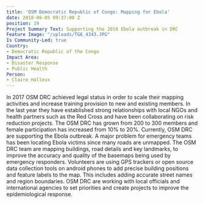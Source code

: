 ```yaml
---
title: 'OSM Democratic Republic of Congo: Mapping for Ebola'
date: 2018-06-05 09:37:00 Z
position: 19
Project Summary Text: Supporting the 2018 Ebola outbreak in DRC
Feature Image: "/uploads/TG6_4343.JPG"
Is Community-Led: true
Country:
- Democratic Republic of the Congo
Impact Area:
- Disaster Response
- Public Health
Person:
- Claire Halleux
---
```


In 2017 OSM DRC achieved legal status in order to scale their mapping activities and increase training provision to new and existing members. In the last year they have established strong relationships with local NGOs and health partners such as the Red Cross and have been collaborating on risk reduction projects. The OSM DRC has grown from 200 to 300 members and female participation has increased from 10% to 20%. Currently, OSM DRC are supporting the Ebola outbreak. A major problem for emergency teams has been locating Ebola victims since many roads are unmapped. The OSM DRC team are mapping buildings, road details and key landmarks, to improve the accuracy and quality of the basemaps being used by emergency responders. Volunteers are using GPS trackers or open source data collection tools on android phones to add precise building positions and feature labels to the map. This includes adding accurate street names and region boundaries. OSM DRC are working with local officials and international agencies to set priorities and create projects to improve the epidemiological response.